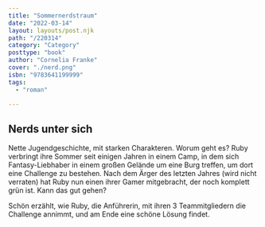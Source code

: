 ```yaml
---
title: "Sommernerdstraum"
date: "2022-03-14"
layout: layouts/post.njk
path: "/220314"
category: "Category"
posttype: "book"
author: "Cornelia Franke"
cover: "./nerd.png"
isbn: "9783641199999"
tags:
  - "roman"

---
```

## Nerds unter sich

Nette Jugendgeschichte, mit starken Charakteren. Worum geht es? Ruby verbringt ihre Sommer seit einigen Jahren in einem
Camp, in dem sich Fantasy-Liebhaber in einem großen Gelände um eine Burg treffen, um dort eine Challenge zu bestehen.
Nach dem Ärger des letzten Jahres (wird nicht verraten) hat Ruby nun einen ihrer Gamer mitgebracht, der noch komplett grün ist.
Kann das gut gehen?

Schön erzählt, wie Ruby, die Anführerin, mit ihren 3 Teammitgliedern die Challenge annimmt, und am Ende eine schöne Lösung
findet.
